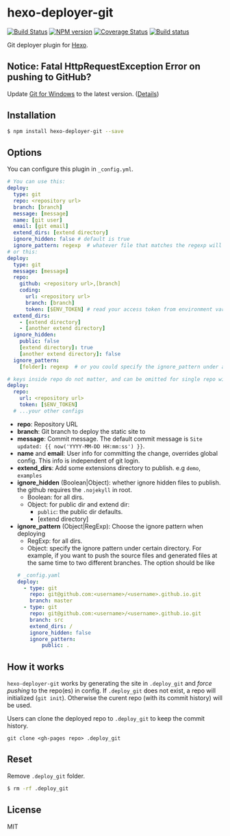 # hexo-deployer-git

[![Build Status](https://travis-ci.org/hexojs/hexo-deployer-git.svg?branch=master)](https://travis-ci.org/hexojs/hexo-deployer-git)
[![NPM version](https://badge.fury.io/js/hexo-deployer-git.svg)](https://www.npmjs.com/package/hexo-deployer-git)
[![Coverage Status](https://img.shields.io/coveralls/hexojs/hexo-deployer-git.svg)](https://coveralls.io/r/hexojs/hexo-deployer-git?branch=master)
[![Build status](https://ci.appveyor.com/api/projects/status/liqy4nib33ht70so/branch/master?svg=true)](https://ci.appveyor.com/project/tommy351/hexo-deployer-git/branch/master)

Git deployer plugin for [Hexo].

## Notice: Fatal HttpRequestException Error on pushing to GitHub?
Update [Git for Windows](https://github.com/git-for-windows/git/releases) to the latest version. ([Details](https://github.com/Microsoft/Git-Credential-Manager-for-Windows#notice-experiencing-github-pushfetch-problems))

## Installation

``` bash
$ npm install hexo-deployer-git --save
```

## Options

You can configure this plugin in `_config.yml`.

``` yaml
# You can use this:
deploy:
  type: git
  repo: <repository url>
  branch: [branch]
  message: [message]
  name: [git user]
  email: [git email]
  extend_dirs: [extend directory]
  ignore_hidden: false # default is true
  ignore_pattern: regexp  # whatever file that matches the regexp will be ignored when deploying
# or this:
deploy:
  type: git
  message: [message]
  repo:
    github: <repository url>,[branch]
    coding:
      url: <repository url>
      branch: [branch]
      token: [$ENV_TOKEN] # read your access token from environment varable with a value starting with `$`, or hard-coded plain text
  extend_dirs:
    - [extend directory]
    - [another extend directory]
  ignore_hidden:
    public: false
    [extend directory]: true
    [another extend directory]: false
  ignore_pattern:
    [folder]: regexp  # or you could specify the ignore_pattern under a certain directory

# keys inside repo do not matter, and can be omitted for single repo with token:
deploy:
  repo:
    url: <repository url>
    token: [$ENV_TOKEN]
  # ...your other configs
```

- **repo**: Repository URL
- **branch**: Git branch to deploy the static site to
- **message**: Commit message. The default commit message is `Site updated: {{ now('YYYY-MM-DD HH:mm:ss') }}`.
- **name** and **email**: User info for committing the change, overrides global config. This info is independent of git login.
- **extend_dirs**: Add some extensions directory to publish. e.g `demo`, `examples`
- **ignore_hidden** (Boolean|Object): whether ignore hidden files to publish. the github requires the `.nojekyll` in root.
  * Boolean: for all dirs.
  * Object: for public dir and extend dir:
    * `public`: the public dir defaults.
    * [extend directory]
- **ignore_pattern** (Object|RegExp): Choose the ignore pattern when deploying
  * RegExp: for all dirs.
  * Object: specify the ignore pattern under certain directory. For example, if you want to push the source files and generated files at the same time to two different branches. The option should be like
  ```yaml
  # _config.yaml
  deploy:
    - type: git
      repo: git@github.com:<username>/<username>.github.io.git
      branch: master
    - type: git
      repo: git@github.com:<username>/<username>.github.io.git
      branch: src
      extend_dirs: /
      ignore_hidden: false
      ignore_pattern:
          public: .
  ```

## How it works

`hexo-deployer-git` works by generating the site in `.deploy_git` and *force pushing* to the repo(es) in config.
If `.deploy_git` does not exist, a repo will initialized (`git init`).
Otherwise the curent repo (with its commit history) will be used.

Users can clone the deployed repo to `.deploy_git` to keep the commit history.
```
git clone <gh-pages repo> .deploy_git
```

## Reset

Remove `.deploy_git` folder.

``` bash
$ rm -rf .deploy_git
```

## License

MIT

[Hexo]: https://hexo.io/
